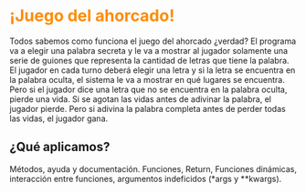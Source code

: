 # <font color='darkorange'>¡Juego del ahorcado!</font>

Todos sabemos como funciona el juego del ahorcado ¿verdad?
El programa va a elegir una palabra secreta y le va a mostrar al jugador solamente una serie de guiones que representa la cantidad de letras que tiene la palabra. El jugador en cada turno deberá elegir una letra y si la letra se encuentra en la palabra oculta, el sistema le va a mostrar en qué lugares se encuentra. Pero si el jugador dice una letra que no se encuentra en la palabra oculta, pierde una vida.
Si se agotan las vidas antes de adivinar la palabra, el jugador pierde. Pero si adivina la palabra completa antes de perder todas las vidas, el jugador gana. 

## ¿Qué aplicamos?
Métodos, ayuda y documentación. Funciones, Return, Funciones dinámicas, interacción entre funciones, argumentos indeficidos (*args y **kwargs).